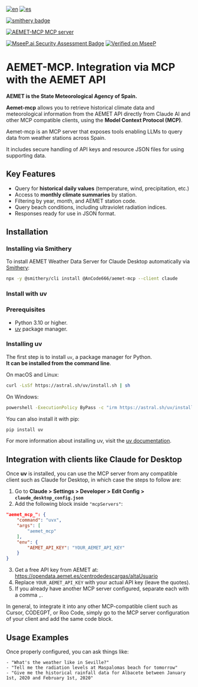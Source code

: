 [![en](https://img.shields.io/badge/lang-en-red.svg)](README.md)
[![es](https://img.shields.io/badge/lang-es-yellow.svg)](README_es.md)

[![smithery badge](https://smithery.ai/badge/@AnCode666/aemet-mcp)](https://smithery.ai/server/@AnCode666/aemet-mcp)

[![AEMET-MCP MCP server](https://glama.ai/mcp/servers/@AnCode666/aemet-mcp/badge)](https://glama.ai/mcp/servers/@AnCode666/aemet-mcp)

[![MseeP.ai Security Assessment Badge](https://mseep.net/pr/ancode666-aemet-mcp-badge.png)](https://mseep.ai/app/ancode666-aemet-mcp)
[![Verified on MseeP](https://mseep.ai/badge.svg)](https://mseep.ai/app/f1e68928-2b8e-4bdd-8a3f-9dd2a7f122b5)

# AEMET-MCP. Integration via MCP with the AEMET API

**AEMET is the State Meteorological Agency of Spain.**

**Aemet-mcp** allows you to retrieve historical climate data and meteorological information from the AEMET API directly from Claude AI and other MCP compatible clients, using the **Model Context Protocol (MCP)**.

Aemet-mcp is an MCP server that exposes tools enabling LLMs to query data from weather stations across Spain.

It includes secure handling of API keys and resource JSON files for using supporting data.

## Key Features

- Query for **historical daily values** (temperature, wind, precipitation, etc.)
- Access to **monthly climate summaries** by station.
- Filtering by year, month, and AEMET station code.
- Query beach conditions, including ultraviolet radiation indices.
- Responses ready for use in JSON format.

## Installation

### Installing via Smithery

To install AEMET Weather Data Server for Claude Desktop automatically via [Smithery](https://smithery.ai/server/@AnCode666/aemet-mcp):

```bash
npx -y @smithery/cli install @AnCode666/aemet-mcp --client claude
```

### Install with uv

### Prerequisites

- Python 3.10 or higher.
- [uv](https://docs.astral.sh/uv/getting-started/installation/) package manager.

### Installing uv

The first step is to install `uv`, a package manager for Python.  
**It can be installed from the command line**.

On macOS and Linux:

```bash
curl -LsSf https://astral.sh/uv/install.sh | sh
```

On Windows:  

```bash
powershell -ExecutionPolicy ByPass -c "irm https://astral.sh/uv/install.ps1 | iex"
```

You can also install it with pip:  

```bash
pip install uv
```

For more information about installing uv, visit the [uv documentation](https://docs.astral.sh/uv/getting-started/installation/).

## Integration with clients like Claude for Desktop

Once **uv** is installed, you can use the MCP server from any compatible client such as Claude for Desktop, in which case the steps to follow are:

1. Go to **Claude > Settings > Developer > Edit Config > `claude_desktop_config.json`**
2. Add the following block inside `"mcpServers"`:

```json
"aemet_mcp_": {
    "command": "uvx",
    "args": [
        "aemet_mcp"
    ],
    "env": {
        "AEMET_API_KEY": "YOUR_AEMET_API_KEY"
    }
}
```

3. Get a free API key from AEMET at: <https://opendata.aemet.es/centrodedescargas/altaUsuario>
4. Replace `YOUR_AEMET_API_KEY` with your actual API key (leave the quotes).
5. If you already have another MCP server configured, separate each with a comma `,`.

In general, to integrate it into any other MCP-compatible client such as Cursor, CODEGPT, or Roo Code, simply go to the MCP server configuration of your client and add the same code block.

## Usage Examples

Once properly configured, you can ask things like:

```
- "What's the weather like in Seville?"
- "Tell me the radiation levels at Maspalomas beach for tomorrow"
- "Give me the historical rainfall data for Albacete between January 1st, 2020 and February 1st, 2020"
```
